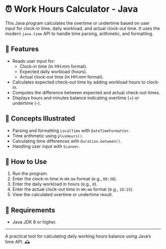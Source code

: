 # ⏰ Work Hours Calculator - Java

This Java program calculates the overtime or undertime based on user input for clock-in time, daily workload, and actual clock-out time. It uses the modern `java.time` API to handle time parsing, arithmetic, and formatting.

## 🧩 Features

- Reads user input for:
    - Clock-in time (in HH:mm format).
    - Expected daily workload (hours).
    - Actual clock-out time (in HH:mm format).
- Calculates expected check-out time by adding workload hours to clock-in.
- Computes the difference between expected and actual check-out times.
- Displays hours and minutes balance indicating overtime (+) or undertime (-).

## 🧠 Concepts Illustrated

- Parsing and formatting `LocalTime` with `DateTimeFormatter`.
- Time arithmetic using `plusHours()`.
- Calculating time differences with `Duration.between()`.
- Handling user input with `Scanner`.

## 🚀 How to Use

1. Run the program.
2. Enter the clock-in time in `HH:mm` format (e.g., `08:30`).
3. Enter the daily workload in hours (e.g., `8`).
4. Enter the actual clock-out time in `HH:mm` format (e.g., `18:15`).
5. View the calculated overtime or undertime result.

## 📎 Requirements

- Java JDK 8 or higher.

---

A practical tool for calculating daily working hours balance using Java’s time API. 🕰️
